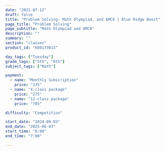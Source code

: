 ```yaml
---
date: "2021-07-12"
draft: false
title: "Problem Solving: Math Olympiad, and AMC8 | Blue Ridge Boost"
page_title: "Problem Solving"
page_subtitle: "Math Olympiad and AMC8"
description: ""
summary: ""
section: "classes"
product_id: "680173015"

day_tags: ["Tuesday"]
grade_tags: ["5th", "6th"]
subject_tags: ["Math"]

payment:
  - name: "Monthly Subscription"
    price: "235"
  - name: "4-class package"
    price: "275"
  - name: "12-class package"
    price: "705"

difficulty: "Competition"

start_date: "2024-09-03"
end_date: "2025-06-03"
start_time: "6:00"
end_time: "7:00"

---
```

